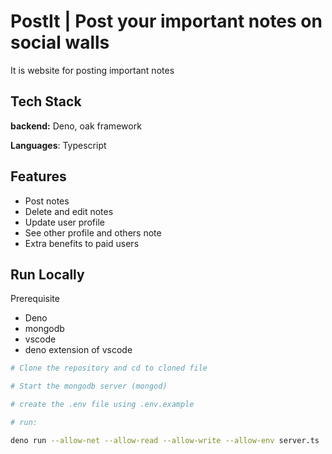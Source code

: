 
# PostIt | Post your important notes on social walls
It is website for posting important notes 






## Tech Stack



**backend:** Deno, oak framework

**Languages**: Typescript






## Features

- Post notes
- Delete and edit notes
- Update user profile
- See other profile and others note
- Extra benefits to paid users





## Run Locally

Prerequisite

- Deno
- mongodb
- vscode
- deno extension of vscode




```bash
# Clone the repository and cd to cloned file

# Start the mongodb server (mongod)

# create the .env file using .env.example

# run:

deno run --allow-net --allow-read --allow-write --allow-env server.ts
  ```
    
